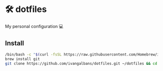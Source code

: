 # 🛠 dotfiles

My personal configuration 💻

## Install

```bash
/bin/bash -c "$(curl -fsSL https://raw.githubusercontent.com/Homebrew/install/master/install.sh)"
brew install git
git clone https://github.com/ivangalbans/dotfiles.git ~/dotfiles && cd ~/dotfiles && source bootstrap.sh
```

